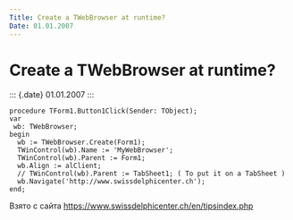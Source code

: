 ```yaml
---
Title: Create a TWebBrowser at runtime?
Date: 01.01.2007
---
```



Create a TWebBrowser at runtime?
================================

::: {.date}
01.01.2007
:::

    procedure TForm1.Button1Click(Sender: TObject);
    var
     wb: TWebBrowser;
    begin
      wb := TWebBrowser.Create(Form1);
      TWinControl(wb).Name := 'MyWebBrowser';
      TWinControl(wb).Parent := Form1;
      wb.Align := alClient;
      // TWinControl(wb).Parent := TabSheet1; ( To put it on a TabSheet )
      wb.Navigate('http://www.swissdelphicenter.ch');
    end;

Взято с сайта <https://www.swissdelphicenter.ch/en/tipsindex.php>
